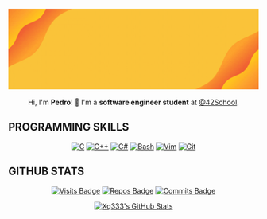 [![Hello!](./assets/pedro-cover.gif)](#)

<span align="center">
	<p>Hi, I'm <b>Pedro</b>! 👋 I'm a <b>software engineer student</b> at <a href="https://42nice.fr/">@42School</a>.</p>
</span>

<h2>PROGRAMMING SKILLS</h2>

<span align="center">

[![C](https://img.shields.io/badge/c-%2300599C.svg?style=for-the-badge&logo=c&logoColor=white)](#)
[![C++](https://img.shields.io/badge/c++-%2300599C.svg?style=for-the-badge&logo=c%2B%2B&logoColor=white)](#)
[![C#](https://img.shields.io/badge/C%23-239120?style=for-the-badge&logo=c-sharp&logoColor=white)](#)
[![Bash](https://img.shields.io/badge/GNU%20Bash-4EAA25?style=for-the-badge&logo=GNU%20Bash&logoColor=white)](#)
[![Vim](https://img.shields.io/badge/VIM-%2311AB00.svg?&style=for-the-badge&logo=vim&logoColor=white)](#)
[![Git](https://img.shields.io/badge/GIT-E44C30?style=for-the-badge&logo=git&logoColor=white)](#)

</span>

<h2>GITHUB STATS</h2>

<span align="center">

  [![Visits Badge](https://badges.strrl.dev/visits/Xq333/Xq333?style=for-the-badge&color=FADB6B)](#)
  [![Repos Badge](https://badges.strrl.dev/repos/Xq333?style=for-the-badge&color=FADB6B)](https://github.com/Xq333?tab=repositories)
  [![Commits Badge](https://badges.strrl.dev/commits/weekly/Xq333?style=for-the-badge&color=FADB6B)](https://github.com/Xq333?tab=repositories)

</span>

<span align="center">

  [![Xq333's GitHub Stats](https://github-readme-stats.vercel.app/api?username=Xq333&show_icons=true&line_height=27&count_private=true&title_color=ffffff&text_color=c9cacc&icon_color=FADB6B&bg_color=2F3640)](#)

</span>

